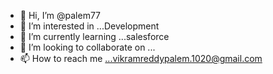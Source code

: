 - 👋 Hi, I’m @palem77
- 👀 I’m interested in ...Development 
- 🌱 I’m currently learning ...salesforce
- 💞️ I’m looking to collaborate on ...
- 📫 How to reach me ...vikramreddypalem.1020@gmail.com

<!---
palem77/palem77 is a ✨ special ✨ repository because its `README.md` (this file) appears on your GitHub profile.
You can click the Preview link to take a look at your changes.
--->
